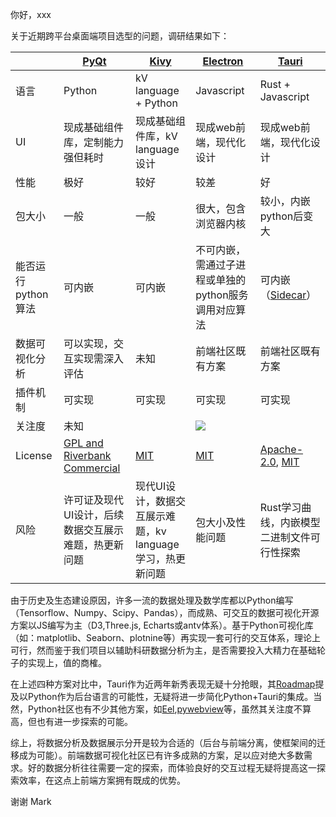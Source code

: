 你好，xxx

关于近期跨平台桌面端项目选型的问题，调研结果如下：

|        | [PyQt](https://riverbankcomputing.com/software/pyqt/intro)  | [Kivy](https://github.com/kivy/kivy)  | [Electron](https://github.com/electron/electron)  | [Tauri](https://github.com/tauri-apps/tauri/)  |
|  ----  | ----  | ----  | ----  | ----  |
| 语言  | Python | kV language + Python | Javascript | Rust + Javascript |
| UI  | 现成基础组件库，定制能力强但耗时 | 现成基础组件库，kV language设计 | 现成web前端，现代化设计 | 现成web前端，现代化设计 |
| 性能  | 极好 | 较好 | 较差 | 好 |
| 包大小  | 一般 | 一般 | 很大，包含浏览器内核 | 较小，内嵌python后变大 |
| 能否运行python算法  | 可内嵌 | 可内嵌 | 不可内嵌，需通过子进程或单独的python服务调用对应算法 | 可内嵌（[Sidecar](https://tauri.app/v1/guides/building/sidecar/)） |
| 数据可视化分析  | 可以实现，交互实现需深入评估 | 未知 | 前端社区既有方案 | 前端社区既有方案 |
| 插件机制  | 可实现 | 可实现 | 可实现 | 可实现 |
| 关注度  | 未知 || ![](https://fetch-url.deno.dev/?url=https://raw.githubusercontent.com/TCDigitalSW/xmu/main/image/start-history.png) |
| License  | [GPL and Riverbank Commercial](https://www.riverbankcomputing.com/static/Docs/PyQt6/introduction.html#license) | [MIT](https://github.com/kivy/kivy/blob/master/LICENSE) | [MIT](https://github.com/electron/electron/blob/main/LICENSE) | [Apache-2.0](https://github.com/tauri-apps/tauri/blob/dev/LICENSE_APACHE-2.0), [MIT](https://github.com/tauri-apps/tauri/blob/dev/LICENSE_MIT) |
| 风险  | 许可证及现代UI设计，后续数据交互展示难题，热更新问题 | 现代UI设计，数据交互展示难题，kv language学习，热更新问题 | 包大小及性能问题 | Rust学习曲线，内嵌模型二进制文件可行性探索 |


由于历史及生态建设原因，许多一流的数据处理及数学库都以Python编写（Tensorflow、Numpy、Scipy、Pandas），而成熟、可交互的数据可视化开源方案以JS编写为主（D3,Three.js, Echarts或antv体系）。基于Python可视化库（如：matplotlib、Seaborn、plotnine等）再实现一套可行的交互体系，理论上可行，然而鉴于我们项目以辅助科研数据分析为主，是否需要投入大精力在基础轮子的实现上，值的商榷。

在上述四种方案对比中，Tauri作为近两年新秀表现无疑十分抢眼，其[Roadmap](https://tauri.app/)提及以Python作为后台语言的可能性，无疑将进一步简化Python+Tauri的集成。当然，Python社区也有不少其他方案，如[Eel](https://github.com/python-eel/Eel),[pywebview](https://github.com/r0x0r/pywebview)等，虽然其关注度不算高，但也有进一步探索的可能。

综上，将数据分析及数据展示分开是较为合适的（后台与前端分离，使框架间的迁移成为可能）。前端数据可视化社区已有许多成熟的方案，足以应对绝大多数需求。好的数据分析往往需要一定的探索，而体验良好的交互过程无疑将提高这一探索效率，在这点上前端方案拥有既成的优势。

谢谢
Mark